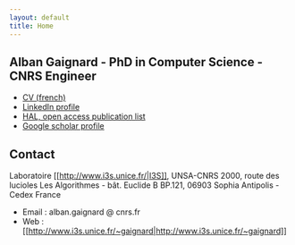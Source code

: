 ```yaml
---
layout: default
title: Home
---
```


## Alban Gaignard - PhD in Computer Science - CNRS Engineer
  * [CV (french)](http://sparks.i3s.unice.fr/_media/public:gaignard:albangaignard-cv2014.pdf)
  * [LinkedIn profile](http://fr.linkedin.com/in/albangaignard/)
  * [HAL, open access publication list](http://hal.archives-ouvertes.fr/Public/afficheRequetePubli.php?auteur_exp=A.,%20Gaignard%20;%20Alban,%20Gaignard&CB_auteur=oui&CB_titre=oui&CB_article=oui&CB_Resume_court=oui&CB_typdoc=oui&langue=Anglais&tri_exp=annee_publi&tri_exp2=typdoc&tri_exp3=date_publi&ordre_aff=TA&Fen=Aff&css=../css/VisuRubriqueEncadre.css) 
  * [Google scholar profile](http://scholar.google.fr/citations?user=4ruSswgAAAAJ)

## Contact

Laboratoire [[http://www.i3s.unice.fr/|I3S]], UNSA-CNRS 2000, route des lucioles Les Algorithmes - bât. Euclide B BP.121, 06903 Sophia Antipolis - Cedex France

* Email : alban.gaignard @ cnrs.fr
* Web : [[http://www.i3s.unice.fr/~gaignard|http://www.i3s.unice.fr/~gaignard]] 